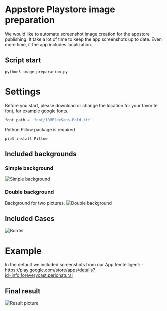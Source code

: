 # Appstore Playstore image preparation
We would like to automate screenshot image creation for the appstore publishing. It take a lot of time to keep the app screenshots up to date. Even more time, if the app includes localization.
## Script start
```shell
python3 image_preparation.py
```

# Settings
Before you start, please download or change the location for your favorite font, for example google fonts.
```python
font_path = 'font/IBMPlexSans-Bold.ttf'
```

Python Pillow package is required
```shell
pip3 install Pillow
```
## Included backgrounds
### Simple background
![Simple background](iphone_6_5_background.png)
### Double background
Background for two pictures.
![Double background](iphone_6_5_double_background.png)

## Included Cases
![Border](iphone_5_5_border.png)

# Example
In the default we included screenshots from our App femtelligent:
-<https://play.google.com/store/apps/details?id=info.foreverycast.perionatural>
## Final result
![Result picture](en/iphone_6_5/1_left_result.png)
